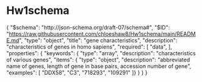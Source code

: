 # Hw1schema
{
  "$schema": "http://json-schema.org/draft-07/schema#",
  "$ID": "https://raw.githubusercontent.com/chloeshaw8/Hw1schema/main/README.md",
  "type": "object",
  "title": "gene characteristics",
  "description": "characteristics of genes in homo sapiens",
  "required": [
    "data",
   ],
  "properties": {
    "keywords": {
      "type": "array",
      "description": "characteristics of various genes",
      "items": {
        "type": "object",
        "description": "abbreviated name of genes, length of gene in base pairs, accession number of gene",
        "examples": [
          "DDX58",
          "C3",
          "718293",
          "109291"
         ]}
        }
       }
}
